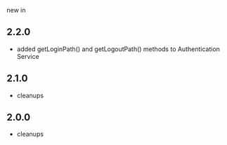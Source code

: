 new in

2.2.0
------

 * added getLoginPath() and getLogoutPath() methods to Authentication Service

2.1.0
------

 * cleanups

2.0.0
------

 * cleanups

